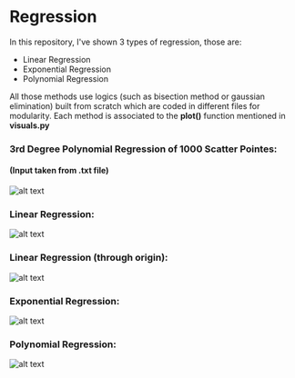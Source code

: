 # Regression
In this repository, I've shown 3 types of regression, those are:
- Linear Regression
- Exponential Regression
- Polynomial Regression

All those methods use logics (such as bisection method or gaussian elimination) built from scratch which are coded in different files for modularity.
Each method is associated to the **plot()** function mentioned in **visuals.py**


### 3rd Degree Polynomial Regression of 1000 Scatter Pointes:
#### (Input taken from .txt file)
![alt text][logo0]

[logo0]: https://buet-edu-1.s3.amazonaws.com/auto_upload/0RMFi9mrPNe7mol2JwcZAf40F3n2/1625278124583.png

### Linear Regression:
![alt text][logo1]

[logo1]: https://buet-edu-1.s3.amazonaws.com/auto_upload/0RMFi9mrPNe7mol2JwcZAf40F3n2/1625276089234.png

### Linear Regression (through origin):
![alt text][logo2]

[logo2]: https://buet-edu-1.s3.amazonaws.com/auto_upload/0RMFi9mrPNe7mol2JwcZAf40F3n2/1625276154399.png

### Exponential Regression:
![alt text][logo3]

[logo3]: https://buet-edu-1.s3.amazonaws.com/auto_upload/0RMFi9mrPNe7mol2JwcZAf40F3n2/1625276216497.png

### Polynomial Regression:
![alt text][logo4]

[logo4]: https://buet-edu-1.s3.amazonaws.com/auto_upload/0RMFi9mrPNe7mol2JwcZAf40F3n2/1625276261444.png